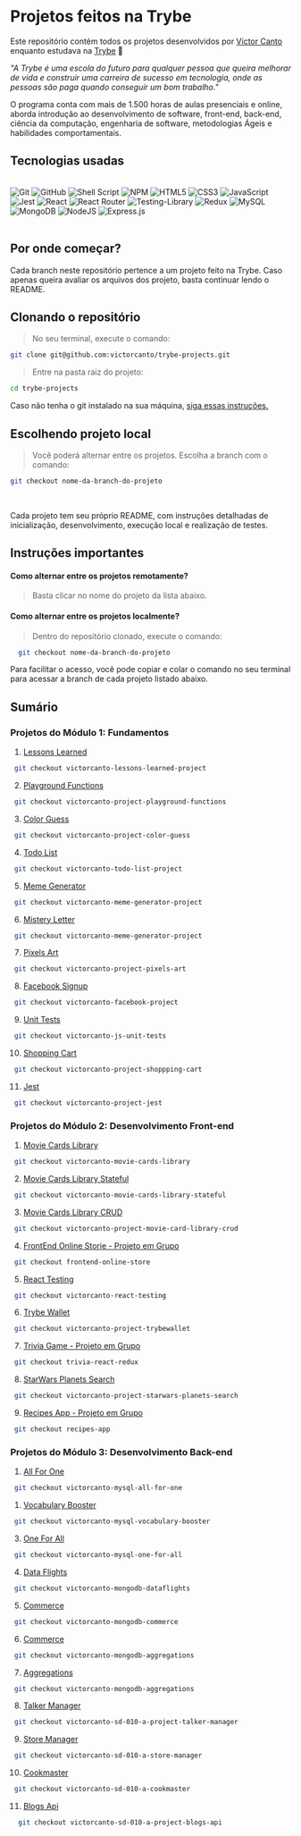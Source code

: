 # Projetos feitos na Trybe

Este repositório contém todos os projetos desenvolvidos por [Victor Canto](https://www.linkedin.com/in/vscanto/)
enquanto estudava na [Trybe](https://www.betrybe.com/) :rocket:

_"A Trybe é uma escola do futuro para qualquer pessoa que queira melhorar de vida e construir uma carreira de sucesso em tecnologia, onde as pessoas são paga quando conseguir um bom trabalho."_

O programa conta com mais de 1.500 horas de aulas presenciais e online, aborda introdução ao desenvolvimento de software, front-end, back-end, ciência da computação, engenharia de software, metodologias Ágeis e habilidades comportamentais.

## Tecnologias usadas
<br/>
<div>
  <img alt="Git" src="https://img.shields.io/badge/git-%23F05033.svg?style=for-the-badge&logo=git&logoColor=white" />
  <img alt="GitHub" src="https://img.shields.io/badge/github-%23121011.svg?style=for-the-badge&logo=github&logoColor=white" />
  <img alt="Shell Script" src="https://img.shields.io/badge/shell_script-%23121011.svg?style=for-the-badge&logo=gnu-bash&logoColor=white" />
  <img alt="NPM" src="https://img.shields.io/badge/NPM-%23000000.svg?style=for-the-badge&logo=npm&logoColor=white" />
  <img alt="HTML5" src="https://img.shields.io/badge/html5-%23E34F26.svg?style=for-the-badge&logo=html5&logoColor=white" />
  <img alt="CSS3" src="https://img.shields.io/badge/css3-%231572B6.svg?style=for-the-badge&logo=css3&logoColor=white" />
  <img alt="JavaScript" src="https://img.shields.io/badge/javascript-%23323330.svg?style=for-the-badge&logo=javascript&logoColor=%23F7DF1E" />
  <img alt="Jest" src="https://img.shields.io/badge/-jest-%23C21325?style=for-the-badge&logo=jest&logoColor=white" />
  <img alt="React" src="https://img.shields.io/badge/react-%2320232a.svg?style=for-the-badge&logo=react&logoColor=%2361DAFB" />
  <img alt="React Router" src="https://img.shields.io/badge/React_Router-CA4245?style=for-the-badge&logo=react-router&logoColor=white" />
  <img alt="Testing-Library" src="https://img.shields.io/badge/-TestingLibrary-%23E33332?style=for-the-badge&logo=testing-library&logoColor=white" />
  <img alt="Redux" src="https://img.shields.io/badge/redux-%23593d88.svg?style=for-the-badge&logo=redux&logoColor=white" />
  <img alt="MySQL" src="https://img.shields.io/badge/MySQL-00000F?style=for-the-badge&logo=mysql&logoColor=white" />
  <img alt="MongoDB" src="https://img.shields.io/badge/MongoDB-4EA94B?style=for-the-badge&logo=mongodb&logoColor=white" />
  <img alt="NodeJS" src="https://img.shields.io/badge/node.js-6DA55F?style=for-the-badge&logo=node.js&logoColor=white" />
  <img alt="Express.js" src="https://img.shields.io/badge/express.js-%23404d59.svg?style=for-the-badge&logo=express&logoColor=%2361DAFB" />
</div>
<br/>

## Por onde começar?
 Cada branch neste repositório pertence a um projeto feito na Trybe. Caso apenas queira avaliar os arquivos dos projeto, basta continuar lendo o README.

 ## Clonando o repositório
 > No seu terminal, execute o comando:

 ```bash
 git clone git@github.com:victorcanto/trybe-projects.git
 ```

 >Entre na pasta raiz do projeto:

 ```bash
 cd trybe-projects
 ```
  Caso não tenha o git instalado na sua máquina, [siga essas instruções.](https://git-scm.com/downloads)
  <br/>
 
 ## Escolhendo projeto local

>Você poderá alternar entre os projetos. Escolha a branch com o comando:

 ```bash
 git checkout nome-da-branch-do-projeto
 ```
 <br/>

Cada projeto tem seu próprio README, com instruções detalhadas de inicialização, desenvolvimento, execução local e realização de testes.
</br>

## Instruções importantes

#### Como alternar entre os projetos remotamente?
> Basta clicar no nome do projeto da lista abaixo.

#### Como alternar entre os projetos localmente?
> Dentro do repositório clonado, execute o comando:
```bash
  git checkout nome-da-branch-do-projeto
```
Para facilitar o acesso, você pode copiar e colar o comando no seu terminal para acessar a branch de cada projeto listado abaixo.

## Sumário

### Projetos do Módulo 1: Fundamentos

1. [Lessons Learned](https://github.com/victorcanto/trybe-projects/tree/victorcanto-lessons-learned-project)
  ```bash
   git checkout victorcanto-lessons-learned-project
  ```
2. [Playground Functions](https://github.com/victorcanto/trybe-projects/tree/victorcanto-project-playground-functions)
  ```bash
   git checkout victorcanto-project-playground-functions
  ```
3. [Color Guess](https://github.com/victorcanto/trybe-projects/tree/victorcanto-project-color-guess)
  ```bash
   git checkout victorcanto-project-color-guess
  ```
4. [Todo List](https://github.com/victorcanto/trybe-projects/tree/victorcanto-todo-list-project)
  ```bash
   git checkout victorcanto-todo-list-project
  ```
5. [Meme Generator](https://github.com/victorcanto/trybe-projects/tree/victorcanto-meme-generator-project)
  ```bash
   git checkout victorcanto-meme-generator-project
  ```
6. [Mistery Letter](https://github.com/victorcanto/trybe-projects/tree/victorcanto-project-mistery-letter)
  ```bash
   git checkout victorcanto-meme-generator-project
  ```
7. [Pixels Art](https://github.com/victorcanto/trybe-projects/tree/victorcanto-project-pixels-art)
  ```bash
   git checkout victorcanto-project-pixels-art
  ```
8. [Facebook Signup](https://github.com/victorcanto/trybe-projects/tree/victorcanto-facebook-project)
  ```bash
   git checkout victorcanto-facebook-project
  ```
9. [Unit Tests](https://github.com/victorcanto/trybe-projects/tree/victorcanto-js-unit-tests)
  ```bash
   git checkout victorcanto-js-unit-tests
  ```
10. [Shopping Cart](https://github.com/victorcanto/trybe-projects/tree/victorcanto-project-shoppping-cart)
  ```bash
   git checkout victorcanto-project-shoppping-cart
  ```
11. [Jest](https://github.com/victorcanto/trybe-projects/tree/victorcanto-project-jest)
  ```bash
   git checkout victorcanto-project-jest
  ```
### Projetos do Módulo 2: Desenvolvimento Front-end

1. [Movie Cards Library](https://github.com/victorcanto/trybe-projects/tree/victorcanto-movie-cards-library)
  ```bash
   git checkout victorcanto-movie-cards-library
  ```
2. [Movie Cards Library Stateful](https://github.com/victorcanto/trybe-projects/tree/victorcanto-movie-cards-library-stateful)
  ```bash
   git checkout victorcanto-movie-cards-library-stateful
  ```
3. [Movie Cards Library CRUD](https://github.com/victorcanto/trybe-projects/tree/victorcanto-project-movie-card-library-crud)
  ```bash
   git checkout victorcanto-project-movie-card-library-crud
  ```
4. [FrontEnd Online Storie - Projeto em Grupo](https://github.com/victorcanto/trybe-projects/tree/frontend-online-store)
  ```bash
   git checkout frontend-online-store
  ```
5. [React Testing](https://github.com/victorcanto/trybe-projects/tree/victorcanto-react-testing)
  ```bash
   git checkout victorcanto-react-testing
  ```
6. [Trybe Wallet](https://github.com/victorcanto/trybe-projects/tree/victorcanto-project-trybewallet)
  ```bash
   git checkout victorcanto-project-trybewallet
  ```
7. [Trivia Game - Projeto em Grupo](https://github.com/victorcanto/trybe-projects/tree/trivia-react-redux)
  ```bash
   git checkout trivia-react-redux
  ```
8. [StarWars Planets Search](https://github.com/victorcanto/trybe-projects/tree/victorcanto-project-starwars-planets-search)
  ```bash
   git checkout victorcanto-project-starwars-planets-search
  ```
9. [Recipes App - Projeto em Grupo](https://github.com/victorcanto/trybe-projects/tree/recipes-app)
  ```bash
   git checkout recipes-app
  ```
### Projetos do Módulo 3: Desenvolvimento Back-end

1. [All For One](https://github.com/victorcanto/trybe-projects/tree/victorcanto-mysql-all-for-one)
  ```bash
   git checkout victorcanto-mysql-all-for-one
  ```
1. [Vocabulary Booster](https://github.com/victorcanto/trybe-projects/tree/victorcanto-mysql-vocabulary-booster)
  ```bash
   git checkout victorcanto-mysql-vocabulary-booster
  ```
3. [One For All](https://github.com/victorcanto/trybe-projects/tree/victorcanto-mysql-one-for-all)
  ```bash
   git checkout victorcanto-mysql-one-for-all
  ```
  
4. [Data Flights](https://github.com/victorcanto/trybe-projects/tree/victorcanto-mongodb-dataflights)
  ```bash
   git checkout victorcanto-mongodb-dataflights
  ```
5. [Commerce](https://github.com/victorcanto/trybe-projects/tree/victorcanto-mongodb-commerce)
  ```bash
   git checkout victorcanto-mongodb-commerce
  ```
6. [Commerce](https://github.com/victorcanto/trybe-projects/tree/victorcanto-mongodb-aggregations)
  ```bash
   git checkout victorcanto-mongodb-aggregations
  ```
7. [Aggregations](https://github.com/victorcanto/trybe-projects/tree/victorcanto-mongodb-aggregations)
  ```bash
   git checkout victorcanto-mongodb-aggregations
  ```
8. [Talker Manager](https://github.com/victorcanto/trybe-projects/tree/victorcanto-sd-010-a-project-talker-manager)
  ```bash
   git checkout victorcanto-sd-010-a-project-talker-manager
  ```
9. [Store Manager](https://github.com/victorcanto/trybe-projects/tree/victorcanto-sd-010-a-store-manager)
  ```bash
   git checkout victorcanto-sd-010-a-store-manager
  ```
10. [Cookmaster](https://github.com/victorcanto/trybe-projects/tree/victorcanto-sd-010-a-cookmaster)
  ```bash
   git checkout victorcanto-sd-010-a-cookmaster
  ```
11. [Blogs Api](https://github.com/victorcanto/trybe-projects/tree/victorcanto-sd-010-a-project-blogs-api)
 ```bash
   git checkout victorcanto-sd-010-a-project-blogs-api
  ```
